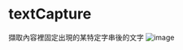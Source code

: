 # textCapture
擷取內容裡固定出現的某特定字串後的文字
![image](https://github.com/albeesu/Multi-Thread-chat/blob/master/example.PNG)
